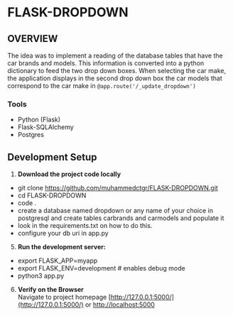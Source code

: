 # FLASK-DROPDOWN

## OVERVIEW

The idea was to implement a reading of the database tables that have the car brands and models. This information is converted into a python dictionary to feed the two drop down boxes. When selecting the car make, the application displays in the second drop down box the car models that correspond to the car make in ``` @app.route('/_update_dropdown') ```

### Tools
 * Python (Flask)
 * Flask-SQLAlchemy
 * Postgres

## Development Setup
1. **Download the project code locally**

* git clone https://github.com/muhammedctgr/FLASK-DROPDOWN.git
* cd FLASK-DROPDOWN 
* code .
* create a database named dropdown or any name of your choice in postgresql and create tables carbrands and carmodels and populate it
* look in the requirements.txt on how to do this.
* configure your db uri in app.py


5. **Run the development server:**

* export FLASK_APP=myapp
* export FLASK_ENV=development # enables debug mode
* python3 app.py


6. **Verify on the Browser**<br>
Navigate to project homepage [http://127.0.0.1:5000/](http://127.0.0.1:5000/) or [http://localhost:5000](http://localhost:5000) 
